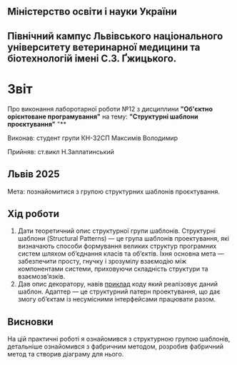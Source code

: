 ## Міністерство освіти і науки України

## Північний кампус Львівського національного університету ветеринарної медицини та біотехнологій імені С.З. Ґжицького.

# Звіт
Про виконання лаборотарної роботи №12 з дисциплини **"Об'єктно орієнтоване програмування"** на тему: **"Структурні шаблони проєктування"**
"**

Виконав: студент групи КН-32СП Максимів Володимир

Прийняв: ст.викл Н.Заплатинський
## Львів 2025

Мета: познайомитися з групою структурних шаблонів проєктування.

## Хід роботи

1. Дати теоретичний опис структурної групи шаблонів.
Структурні шаблони (Structural Patterns) — це група шаблонів проектування, які визначають способи формування великих структур програмних систем шляхом об’єднання класів та об’єктів. Їхня основна мета — забезпечити просту, гнучку і зрозумілу взаємодію між компонентами системи, приховуючи складність структури та взаємозв’язків.
2. Дав опис декоратору, навів [приклад](./adapte.py) коду який реалізовує даний шаблон.
Адаптер — це структурний патерн проектування, що дає змогу об’єктам із несумісними інтерфейсами працювати разом.
## Висновки  
На цій практичні роботі я ознайомився з cтруктурною групою шаблонів, детальніше ознайомився з фабричним методом, розробив фабричний метод та створив діаграму для нього.
